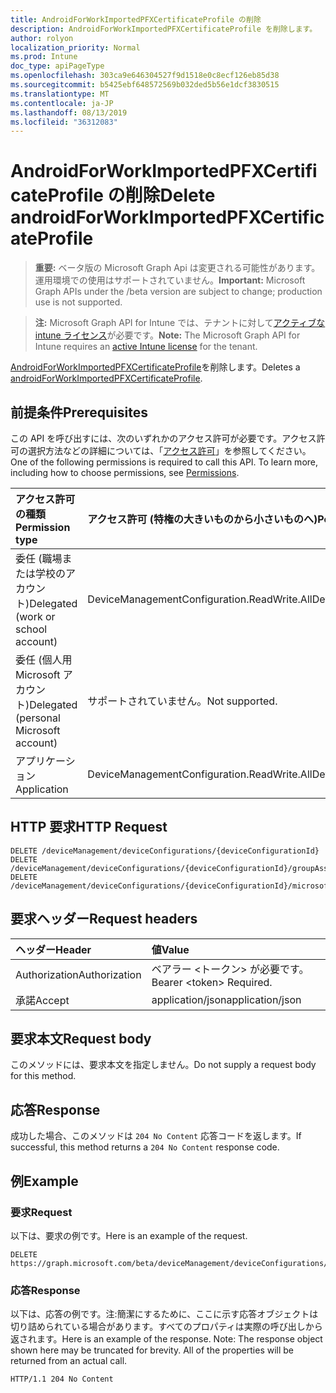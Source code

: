 ```yaml
---
title: AndroidForWorkImportedPFXCertificateProfile の削除
description: AndroidForWorkImportedPFXCertificateProfile を削除します。
author: rolyon
localization_priority: Normal
ms.prod: Intune
doc_type: apiPageType
ms.openlocfilehash: 303ca9e646304527f9d1518e0c8ecf126eb85d38
ms.sourcegitcommit: b5425ebf648572569b032ded5b56e1dcf3830515
ms.translationtype: MT
ms.contentlocale: ja-JP
ms.lasthandoff: 08/13/2019
ms.locfileid: "36312083"
---
```

# <a name="delete-androidforworkimportedpfxcertificateprofile"></a><span data-ttu-id="ec837-103">AndroidForWorkImportedPFXCertificateProfile の削除</span><span class="sxs-lookup"><span data-stu-id="ec837-103">Delete androidForWorkImportedPFXCertificateProfile</span></span>

> <span data-ttu-id="ec837-104">**重要:** ベータ版の Microsoft Graph Api は変更される可能性があります。運用環境での使用はサポートされていません。</span><span class="sxs-lookup"><span data-stu-id="ec837-104">**Important:** Microsoft Graph APIs under the /beta version are subject to change; production use is not supported.</span></span>

> <span data-ttu-id="ec837-105">**注:** Microsoft Graph API for Intune では、テナントに対して[アクティブな intune ライセンス](https://go.microsoft.com/fwlink/?linkid=839381)が必要です。</span><span class="sxs-lookup"><span data-stu-id="ec837-105">**Note:** The Microsoft Graph API for Intune requires an [active Intune license](https://go.microsoft.com/fwlink/?linkid=839381) for the tenant.</span></span>

<span data-ttu-id="ec837-106">[AndroidForWorkImportedPFXCertificateProfile](../resources/intune-deviceconfig-androidforworkimportedpfxcertificateprofile.md)を削除します。</span><span class="sxs-lookup"><span data-stu-id="ec837-106">Deletes a [androidForWorkImportedPFXCertificateProfile](../resources/intune-deviceconfig-androidforworkimportedpfxcertificateprofile.md).</span></span>

## <a name="prerequisites"></a><span data-ttu-id="ec837-107">前提条件</span><span class="sxs-lookup"><span data-stu-id="ec837-107">Prerequisites</span></span>
<span data-ttu-id="ec837-p101">この API を呼び出すには、次のいずれかのアクセス許可が必要です。アクセス許可の選択方法などの詳細については、「[アクセス許可](/graph/permissions-reference)」を参照してください。</span><span class="sxs-lookup"><span data-stu-id="ec837-p101">One of the following permissions is required to call this API. To learn more, including how to choose permissions, see [Permissions](/graph/permissions-reference).</span></span>

|<span data-ttu-id="ec837-110">アクセス許可の種類</span><span class="sxs-lookup"><span data-stu-id="ec837-110">Permission type</span></span>|<span data-ttu-id="ec837-111">アクセス許可 (特権の大きいものから小さいものへ)</span><span class="sxs-lookup"><span data-stu-id="ec837-111">Permissions (from most to least privileged)</span></span>|
|:---|:---|
|<span data-ttu-id="ec837-112">委任 (職場または学校のアカウント)</span><span class="sxs-lookup"><span data-stu-id="ec837-112">Delegated (work or school account)</span></span>|<span data-ttu-id="ec837-113">DeviceManagementConfiguration.ReadWrite.All</span><span class="sxs-lookup"><span data-stu-id="ec837-113">DeviceManagementConfiguration.ReadWrite.All</span></span>|
|<span data-ttu-id="ec837-114">委任 (個人用 Microsoft アカウント)</span><span class="sxs-lookup"><span data-stu-id="ec837-114">Delegated (personal Microsoft account)</span></span>|<span data-ttu-id="ec837-115">サポートされていません。</span><span class="sxs-lookup"><span data-stu-id="ec837-115">Not supported.</span></span>|
|<span data-ttu-id="ec837-116">アプリケーション</span><span class="sxs-lookup"><span data-stu-id="ec837-116">Application</span></span>|<span data-ttu-id="ec837-117">DeviceManagementConfiguration.ReadWrite.All</span><span class="sxs-lookup"><span data-stu-id="ec837-117">DeviceManagementConfiguration.ReadWrite.All</span></span>|

## <a name="http-request"></a><span data-ttu-id="ec837-118">HTTP 要求</span><span class="sxs-lookup"><span data-stu-id="ec837-118">HTTP Request</span></span>
<!-- {
  "blockType": "ignored"
}
-->
``` http
DELETE /deviceManagement/deviceConfigurations/{deviceConfigurationId}
DELETE /deviceManagement/deviceConfigurations/{deviceConfigurationId}/groupAssignments/{deviceConfigurationGroupAssignmentId}/deviceConfiguration
DELETE /deviceManagement/deviceConfigurations/{deviceConfigurationId}/microsoft.graph.windowsDomainJoinConfiguration/networkAccessConfigurations/{deviceConfigurationId}
```

## <a name="request-headers"></a><span data-ttu-id="ec837-119">要求ヘッダー</span><span class="sxs-lookup"><span data-stu-id="ec837-119">Request headers</span></span>
|<span data-ttu-id="ec837-120">ヘッダー</span><span class="sxs-lookup"><span data-stu-id="ec837-120">Header</span></span>|<span data-ttu-id="ec837-121">値</span><span class="sxs-lookup"><span data-stu-id="ec837-121">Value</span></span>|
|:---|:---|
|<span data-ttu-id="ec837-122">Authorization</span><span class="sxs-lookup"><span data-stu-id="ec837-122">Authorization</span></span>|<span data-ttu-id="ec837-123">ベアラー &lt;トークン&gt; が必要です。</span><span class="sxs-lookup"><span data-stu-id="ec837-123">Bearer &lt;token&gt; Required.</span></span>|
|<span data-ttu-id="ec837-124">承諾</span><span class="sxs-lookup"><span data-stu-id="ec837-124">Accept</span></span>|<span data-ttu-id="ec837-125">application/json</span><span class="sxs-lookup"><span data-stu-id="ec837-125">application/json</span></span>|

## <a name="request-body"></a><span data-ttu-id="ec837-126">要求本文</span><span class="sxs-lookup"><span data-stu-id="ec837-126">Request body</span></span>
<span data-ttu-id="ec837-127">このメソッドには、要求本文を指定しません。</span><span class="sxs-lookup"><span data-stu-id="ec837-127">Do not supply a request body for this method.</span></span>

## <a name="response"></a><span data-ttu-id="ec837-128">応答</span><span class="sxs-lookup"><span data-stu-id="ec837-128">Response</span></span>
<span data-ttu-id="ec837-129">成功した場合、このメソッドは `204 No Content` 応答コードを返します。</span><span class="sxs-lookup"><span data-stu-id="ec837-129">If successful, this method returns a `204 No Content` response code.</span></span>

## <a name="example"></a><span data-ttu-id="ec837-130">例</span><span class="sxs-lookup"><span data-stu-id="ec837-130">Example</span></span>

### <a name="request"></a><span data-ttu-id="ec837-131">要求</span><span class="sxs-lookup"><span data-stu-id="ec837-131">Request</span></span>
<span data-ttu-id="ec837-132">以下は、要求の例です。</span><span class="sxs-lookup"><span data-stu-id="ec837-132">Here is an example of the request.</span></span>
``` http
DELETE https://graph.microsoft.com/beta/deviceManagement/deviceConfigurations/{deviceConfigurationId}
```

### <a name="response"></a><span data-ttu-id="ec837-133">応答</span><span class="sxs-lookup"><span data-stu-id="ec837-133">Response</span></span>
<span data-ttu-id="ec837-p102">以下は、応答の例です。注:簡潔にするために、ここに示す応答オブジェクトは切り詰められている場合があります。すべてのプロパティは実際の呼び出しから返されます。</span><span class="sxs-lookup"><span data-stu-id="ec837-p102">Here is an example of the response. Note: The response object shown here may be truncated for brevity. All of the properties will be returned from an actual call.</span></span>
``` http
HTTP/1.1 204 No Content
```






